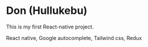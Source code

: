 # Don (Hullukebu)
This is my first React-native project.

React native, Google autocomplete, Tailwind css, Redux


